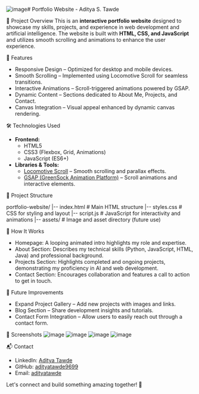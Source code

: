 ![image](https://github.com/user-attachments/assets/bb58995b-209d-4055-a0bb-f0b36d11933c)# Portfolio Website - Aditya S. Tawde

🚀 Project Overview
This is an **interactive portfolio website** designed to showcase my skills, projects, and experience in web development and artificial intelligence. The website is built with **HTML, CSS, and JavaScript** and utilizes smooth scrolling and animations to enhance the user experience.

🌟 Features
- Responsive Design – Optimized for desktop and mobile devices.
- Smooth Scrolling – Implemented using Locomotive Scroll for seamless transitions.
- Interactive Animations – Scroll-triggered animations powered by GSAP.
- Dynamic Content – Sections dedicated to About Me, Projects, and Contact.
- Canvas Integration – Visual appeal enhanced by dynamic canvas rendering.

🛠️ Technologies Used
- **Frontend:**
  - HTML5
  - CSS3 (Flexbox, Grid, Animations)
  - JavaScript (ES6+)
- **Libraries & Tools:**
  - [Locomotive Scroll](https://locomotivescroll.com/) – Smooth scrolling and parallax effects.
  - [GSAP (GreenSock Animation Platform)](https://greensock.com/gsap/) – Scroll animations and interactive elements.

📂 Project Structure

portfolio-website/
|-- index.html      # Main HTML structure
|-- styles.css      # CSS for styling and layout
|-- script.js       # JavaScript for interactivity and animations
|-- assets/         # Image and asset directory (future use)


📜 How It Works
- Homepage: A looping animated intro highlights my role and expertise.
- About Section: Describes my technical skills (Python, JavaScript, HTML, Java) and professional background.
- Projects Section: Highlights completed and ongoing projects, demonstrating my proficiency in AI and web development.
- Contact Section: Encourages collaboration and features a call to action to get in touch.

🚧 Future Improvements
- Expand Project Gallery – Add new projects with images and links.
- Blog Section – Share development insights and tutorials.
- Contact Form Integration – Allow users to easily reach out through a contact form.


🎨 Screenshots
![image](https://github.com/user-attachments/assets/77262e5c-6b47-488a-8dae-5717fb93ff58)
![image](https://github.com/user-attachments/assets/f2f217f8-9876-4207-83f9-73573ce90905)
![image](https://github.com/user-attachments/assets/e8b4a818-8a03-437c-950e-3454c7d5806e)
![image](https://github.com/user-attachments/assets/980d8def-d1c2-4f1a-906b-5073ed20a56f)






📬 Contact
- LinkedIn: [Aditya Tawde](https://www.linkedin.com/in/aditya-tawde-7a1392315/)
- GitHub: [adityatawde9699](https://github.com/adityatawde9699)
- Email: [adityatawde](adityatawde9699@gmail.com)



Let's connect and build something amazing together! 🚀

